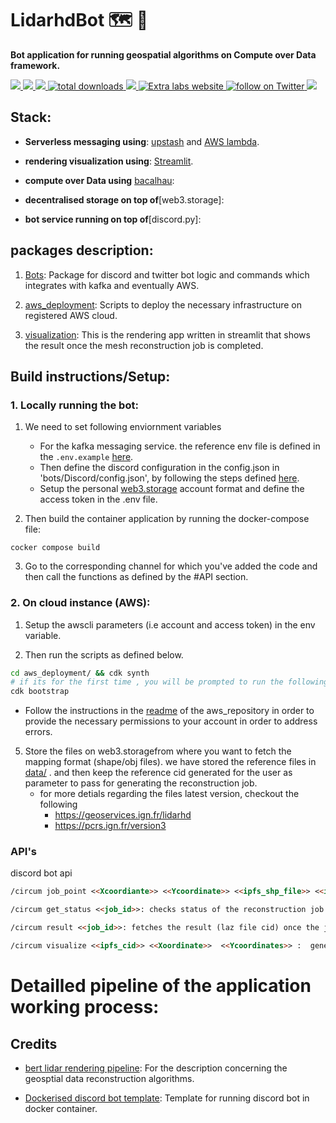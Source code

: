 # LidarhdBot 🗺️ 🤖

**Bot application for running geospatial algorithms on Compute over Data framework.**

<p align="left">
 <a href="https://github.com/The-Extra-Project/Lidarhdpip/blob/dev-adding-v0.1/LICENSE.md" alt="License">
 <img src="https://img.shields.io/badge/license-MIT-green" />
   </a>

  <a href="https://github.com/The-Extra-Project/Lidarhdpip/releases" alt="Release">
        <img src="https://img.shields.io/github/v/release/The-Extra-Project/lidarhdpip?display_name=tag" />
  </a>
 <a href="https://github.com/The-Extra-Project/lidarhdpip/pulse" alt="Activity">
        <img src="https://img.shields.io/github/commit-activity/m/The-Extra-Project/lidarhdpip" />
    </a>
    <a href="https://img.shields.io/github/downloads/The-Extra-Project/lidarhdpip/total">
        <img src="https://img.shields.io/github/downloads/The-Extra-Project/lidarhdpip/total" alt="total downloads">
    </a>
    <a href="https://github.com/The-Extra-Project/lidarhdpip/actions/workflows/test-docker-build.yml" alt="Test deployment">
        <img src="https://github.com/The-Extra-Project/lidarhdpip/actions/workflows/test-docker-build.yml.yml/badge.svg" />
    </a>
    <a href="https://www.extralabs.xyz/">
        <img alt="Extra labs website" src="https://img.shields.io/badge/website-theextralabs.xyz-red">
    </a>
    <a href="https://twitter.com/intent/follow?screen_name=extralabs">
        <img src="https://img.shields.io/twitter/follow/extralabs?style=social&logo=twitter" alt="follow on Twitter">
    </a>
    <a href="https://discord.gg/Qmqf2U4Y9Y" alt="Discord">
    <img src="https://dcbadge.vercel.app/api/server/Qmqf2U4Y9Y" />
    </a>
</p>


## Stack:

- **Serverless messaging using**: [upstash]() and [AWS lambda]().

- **rendering visualization using**: [Streamlit]().

- **compute over Data using** [bacalhau]():

- **decentralised storage on top of**[web3.storage]:

- **bot service running on top of**[discord.py]:  

## packages description:


1. [Bots](./bots/): Package for discord  and twitter bot logic and commands which integrates with kafka and eventually AWS.

2. [aws_deployment](./aws_deployment/): Scripts to deploy the necessary infrastructure on registered AWS cloud.

3. [visualization](./visualization/): This is the rendering app written in streamlit that shows the result once the mesh reconstruction job is completed.



## Build instructions/Setup:

### 1. Locally running the bot:

1. We need to set following enviornment variables 
    - For the kafka messaging service. the reference env file is defined in the `.env.example` [here](./.env.example). 
    - Then define the discord configuration in the config.json in 'bots/Discord/config.json', by following the steps defined [here](https://github.com/topics/discord-bot-template).
    - Setup the personal [web3.storage]() account format and define the access token in the .env file.


2. Then build the container application by running the docker-compose file: 
```
cocker compose build 
```

3. Go to the corresponding channel for which you've added the code and then call the functions as defined by the #API section.


### 2. On cloud instance (AWS): 

1. Setup the awscli parameters (i.e account and access token) in the env variable.  

2. Then run the scripts as defined below.
```sh
cd aws_deployment/ && cdk synth
# if its for the first time , you will be prompted to run the following command also
cdk bootstrap
```

- Follow the instructions in the [readme](./aws_deployment/README.md) of the aws_repository in order to provide the necessary permissions to your account in order to address errors.


5. Store the files on web3.storagefrom where you want to fetch the mapping format (shape/obj files). we have stored the reference files in [data/](./datas/) . and then keep the reference cid generated for the user as parameter to pass for generating the  reconstruction job. 
    - for more detials regarding the files latest version, checkout the following
        - https://geoservices.ign.fr/lidarhd
        - https://pcrs.ign.fr/version3

### API's

discord bot api
```markdown
/circum job_point <<Xcoordiante>> <<Ycoordinate>> <<ipfs_shp_file>> <<ipfs_pipeline_template_file>> : runs the reconstruction job for the given point coordinate and returns the job id.

/circum get_status <<job_id>>: checks status of the reconstruction job with given id generated.

/circum result <<job_id>>: fetches the result (laz file cid) once the job is completed.

/circum visualize <<ipfs_cid>> <<Xoordinate>>  <<Ycoordinates>> :  generated laz file visualization link.
```


# Detailled pipeline of the application working process:


## Credits 

-  [bert lidar rendering pipeline](https://github.com/bertt/nimes): For the description concerning the geosptial data reconstruction algorithms. 

- [Dockerised discord bot template](https://github.com/): Template for running discord bot in docker container.
 

